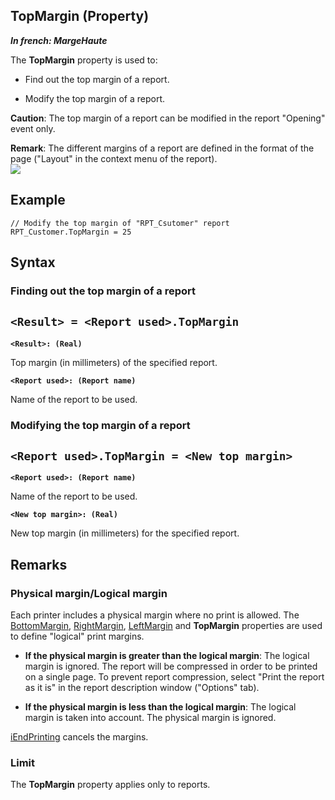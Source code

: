 


## TopMargin (Property)

***In french: MargeHaute***
	



<a name="XUse"></a>
<a name="Use"></a>
<a name="description"></a>
The **TopMargin** property is used to:

- Find out the top margin of a report.

- Modify the top margin of a report.




**Caution**: The top margin of a report can be modified in the report "Opening" event only.

**Remark**: The different margins of a report are defined in the format of the page ("Layout" in the context menu of the report).<br>![](https://doc.pcsoft.fr/en-US/images/image.awp?langid=3&name=MargeBasse%20-%20HC%20N%B0001.GIF)



<a name="Example1"></a>
<a name="sample_code"></a>

## Example


```wl
// Modify the top margin of "RPT_Csutomer" report
RPT_Customer.TopMargin = 25
```

<a name="XSYNTAX"></a>
<a name="SYNTAX1"></a>

## Syntax

### Finding out the top margin of a report

`<Result> = <Report used>.TopMargin`
---

**`<Result>: (Real)`**

Top margin (in millimeters) of the specified report.

**`<Report used>: (Report name)`**

Name of the report to be used.  


<a name="SYNTAX2"></a>

### Modifying the top margin of a report

`<Report used>.TopMargin = <New top margin>`
---

**`<Report used>: (Report name)`**

Name of the report to be used.

**`<New top margin>: (Real)`**

New top margin (in millimeters) for the specified report.  



<a name="NOTE0"></a>
<a name="NOTE0_1"></a>

## Remarks


### Physical margin/Logical margin
<a name="physical_marginlogical_margin_ELTPARAGRAPHE000064"></a>

Each printer includes a physical margin where no print is allowed. The [BottomMargin](../Proprietes/2511051.md), [RightMargin](../Proprietes/2511053.md), [LeftMargin](../Proprietes/2511048.md) and **TopMargin** properties are used to define "logical" print margins.

- **If the physical margin is greater than the logical margin**: The logical margin is ignored. The report will be compressed in order to be printed on a single page. To prevent report compression, select "Print the report as it is" in the report description window ("Options" tab).

- **If the physical margin is less than the logical margin**: The logical margin is taken into account. The physical margin is ignored.




[iEndPrinting](../WDLang5/3046053.md) cancels the margins.
<a name="NOTE0_2"></a>


### Limit
<a name="limit_ELTPARAGRAPHE000093"></a>

The **TopMargin** property applies only to reports.


